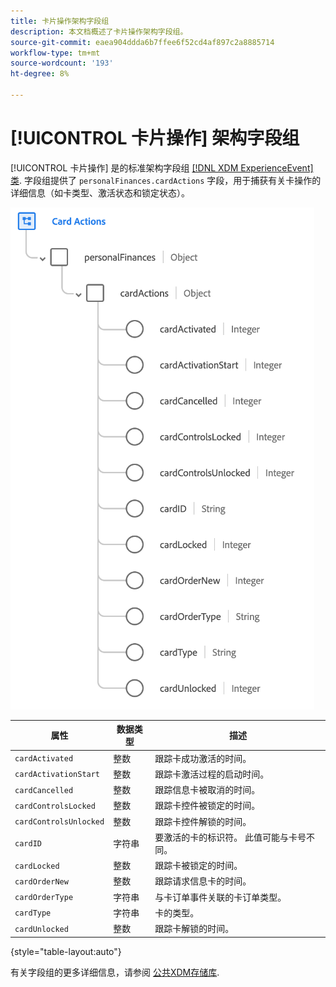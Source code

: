 ```yaml
---
title: 卡片操作架构字段组
description: 本文档概述了卡片操作架构字段组。
source-git-commit: eaea904ddda6b7ffee6f52cd4af897c2a8885714
workflow-type: tm+mt
source-wordcount: '193'
ht-degree: 8%

---
```


# [!UICONTROL 卡片操作] 架构字段组

[!UICONTROL 卡片操作] 是的标准架构字段组 [[!DNL XDM ExperienceEvent] 类](../../classes/experienceevent.md). 字段组提供了 `personalFinances.cardActions` 字段，用于捕获有关卡操作的详细信息（如卡类型、激活状态和锁定状态）。

![](../../images/field-groups/card-actions.png)

| 属性 | 数据类型 | 描述 |
| --- | --- | --- |
| `cardActivated` | 整数 | 跟踪卡成功激活的时间。 |
| `cardActivationStart` | 整数 | 跟踪卡激活过程的启动时间。 |
| `cardCancelled` | 整数 | 跟踪信息卡被取消的时间。 |
| `cardControlsLocked` | 整数 | 跟踪卡控件被锁定的时间。 |
| `cardControlsUnlocked` | 整数 | 跟踪卡控件解锁的时间。 |
| `cardID` | 字符串 | 要激活的卡的标识符。 此值可能与卡号不同。 |
| `cardLocked` | 整数 | 跟踪卡被锁定的时间。 |
| `cardOrderNew` | 整数 | 跟踪请求信息卡的时间。 |
| `cardOrderType` | 字符串 | 与卡订单事件关联的卡订单类型。 |
| `cardType` | 字符串 | 卡的类型。 |
| `cardUnlocked` | 整数 | 跟踪卡解锁的时间。 |

{style=&quot;table-layout:auto&quot;}

有关字段组的更多详细信息，请参阅 [公共XDM存储库](https://github.com/adobe/xdm/blob/master/docs/reference/fieldgroups/experience-event/experienceevent-card-actions.schema.json).
